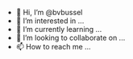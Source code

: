 - 👋 Hi, I’m @bvbussel
- 👀 I’m interested in ...
- 🌱 I’m currently learning ...
- 💞️ I’m looking to collaborate on ...
- 📫 How to reach me ...

<!---
bvbussel/bvbussel is a ✨ special ✨ repository because its `README.md` (this file) appears on your GitHub profile.
You can click the Preview link to take a look at your changes.
--->
